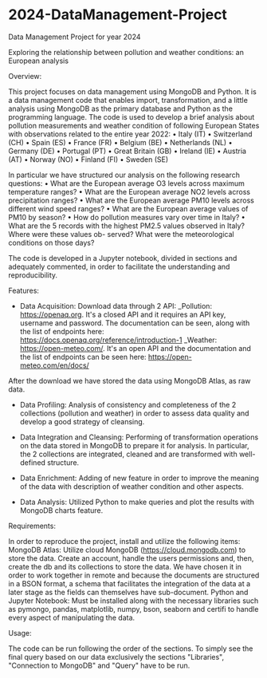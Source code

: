 # 2024-DataManagement-Project

Data Management Project for year 2024

Exploring the relationship between pollution and weather conditions: an European analysis



Overview:

This project focuses on data management using MongoDB and Python. It is a data management code that enables import, transformation, and a little analysis using MongoDB as the primary database and Python as the programming language. The code is used to develop a brief analysis about pollution measurements and weather condition of following European States with observations related to the entire year 2022:
• Italy (IT)
• Switzerland (CH)
• Spain (ES)
• France (FR)
• Belgium (BE)
• Netherlands (NL)
• Germany (DE)
• Portugal (PT)
• Great Britain (GB)
• Ireland (IE)
• Austria (AT)
• Norway (NO)
• Finland (FI)
• Sweden (SE)

In particular we have structured our analysis on the following research questions:
• What are the European average O3 levels across maximum temperature ranges?
• What are the European average NO2 levels across precipitation ranges?
• What are the European average PM10 levels across different wind speed ranges?
• What are the European average values of PM10 by season?
• How do pollution measures vary over time in Italy?
• What are the 5 records with the highest PM2.5 values observed in Italy? Where were these values ob-
served? What were the meteorological conditions on those days?

The code is developed in a Jupyter notebook, divided in sections and adequately commented, in order to facilitate the understanding and reproducibility.



Features:

 * Data Acquisition: Download data through 2 API:
    _Pollution: https://openaq.org. It's a closed API and it requires an API key, username and password. The documentation can be seen, along with the list of endpoints here: https://docs.openaq.org/reference/introduction-1 
    _Weather: https://open-meteo.com/. It's an open API and the documentation and the list of endpoints can be seen here: https://open-meteo.com/en/docs/

After the download we have stored the data using MongoDB Atlas, as raw data.
    
 * Data Profiling: Analysis of consistency and completeness of the 2 collections (pollution and weather) in order to assess data quality and develop a good strategy of cleansing. 
    
 * Data Integration and Cleansing: Performing of transformation operations on the data stored in MongoDB to prepare it for analysis. In particular, the 2 collections are integrated, cleaned and are transformed with well-defined structure.
    
 * Data Enrichment: Adding of new feature in order to improve the meaning of the data with description of weather condition and other aspects.
    
 * Data Analysis: Utilized Python to make queries and plot the results with MongoDB charts feature.



Requirements:

In order to reproduce the project, install and utilize the following items: 
    MongoDB Atlas: Utilize cloud MongoDB (https://cloud.mongodb.com) to store the data. Create an account, handle the users permissions and, then, create the db and its collections to store the data. We have chosen it in order to work together in remote and because the documents are structured in a BSON format, a schema that facilitates the integration of the data at a later stage as the fields can themselves have sub-document. 
    Python and Jupyter Notebook: Must be installed along with the necessary libraries such as pymongo, pandas, matplotlib, numpy, bson, seaborn and certifi to handle every aspect of manipulating the data.



Usage:

The code can be run following the order of the sections.
To simply see the final query based on our data exclusively the sections "Libraries", "Connection to MongoDB" and "Query" have to be run.


